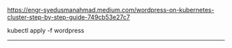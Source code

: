 https://engr-syedusmanahmad.medium.com/wordpress-on-kubernetes-cluster-step-by-step-guide-749cb53e27c7

kubectl apply -f wordpress

--------------------------------------------------------------------------------





